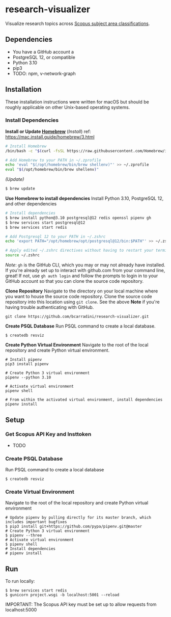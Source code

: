 # research-visualizer
Visualize research topics across [Scopus subject area classifications](https://service.elsevier.com/app/answers/detail/a_id/14882/supporthub/scopus/~/what-are-the-most-frequent-subject-area-categories-and-classifications-used-in/).

## Dependencies
- You have a GitHub account a
- PostgreSQL 12, or compatible
- Python 3.10
- pip3
- TODO: npm, v-network-graph

## Installation
These installation instructions were written for macOS but should be roughly applicable on other Unix-based operating systems.

### Install Dependencies

**Install or Update [Homebrew](https://brew.sh/)**
(_Install_)
ref: https://mac.install.guide/homebrew/3.html
```sh
# Install Homebrew
/bin/bash -c "$(curl -fsSL https://raw.githubusercontent.com/Homebrew/install/HEAD/install.sh)"

# Add Homebrew to your PATH in ~/.zprofile
echo 'eval "$(/opt/homebrew/bin/brew shellenv)"' >> ~/.zprofile
eval "$(/opt/homebrew/bin/brew shellenv)"
```
_(Update)_
```sh
$ brew update
```
**Use Homebrew to install dependencies**
Install Python 3.10, PostgreSQL 12, and other dependencies
```sh
# Install dependencies
$ brew install python@3.10 postgresql@12 redis openssl pipenv gh
$ brew services start postgresql@12
$ brew services start redis

# Add Postgresql 12 to your PATH in ~/.zshrc
echo 'export PATH="/opt/homebrew/opt/postgresql@12/bin:$PATH"' >> ~/.zshrc

# Apply edited ~/.zshrc directives without having to restart your terminal
source ~/.zshrc
```
_Note_: `gh` is the GitHub CLI, which you may or may not already have installed. If you're already set up to interact with github.com from your command line, great! If not, use `gh auth login` and follow the prompts to login in to your GitHub account so that you can clone the source code repository.

**Clone Repository**
Navigate to the directory on your local machine where you want to house the source code repository. Clone the source code repository into this location using `git clone`. See the above **Note** if you're having trouble authenticating with GitHub.
```
git clone https://github.com/bcarradini/research-visualizer.git
```

**Create PSQL Database**
Run PSQL command to create a local database.
```
$ createdb resviz
```

**Create Python Virtual Environment**
Navigate to the root of the local repository and create Python virtual environment.
```
# Install pipenv
pip3 install pipenv

# Create Python 3 virtual environment
pipenv --python 3.10

# Activate virtual environment
pipenv shell

# From within the activated virtual environment, install dependencies
pipenv install
```






## **Setup**

### **Get Scopus API Key and Insttoken**
- TODO

### **Create PSQL Database**
Run PSQL command to create a local database
```
$ createdb resviz
```

### **Create Virtual Environment**
Navigate to the root of the local repository and create Python virtual environment
```
# Update pipenv by pulling directly for its master branch, which includes important bugfixes
$ pip3 install git+https://github.com/pypa/pipenv.git@master
# Create Python 3 virtual environment
$ pipenv --three
# Activate virtual environment
$ pipenv shell
# Install dependencies
# pipenv install
```

## **Run**
To run locally:
```
$ brew services start redis
$ gunicorn project.wsgi -b localhost:5001 --reload
```
IMPORTANT: The Scopus API key must be set up to allow requests from localhost:5000
